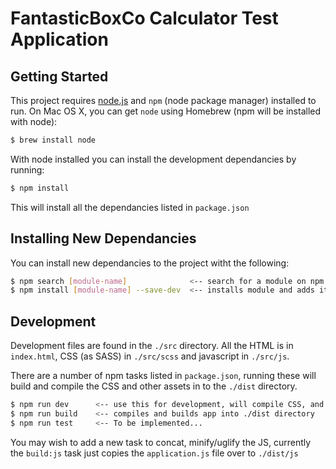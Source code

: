 # FantasticBoxCo Calculator Test Application

## Getting Started

This project requires [node.js](https://nodejs.org/en/) and `npm` (node package manager) installed to
run. On Mac OS X, you can get `node` using Homebrew (npm will be installed with
node):

```sh
$ brew install node
```

With node installed you can install the development dependancies by running:

```sh
$ npm install
```
This will install all the dependancies listed in `package.json`


## Installing New Dependancies

You can install new dependancies to the project witht the following:

```sh
$ npm search [module-name]              <-- search for a module on npm
$ npm install [module-name] --save-dev  <-- installs module and adds it as a dependancy to the package.json
```


## Development

Development files are found in the `./src` directory. All the HTML is in
`index.html`, CSS (as SASS) in `./src/scss` and javascript in `./src/js`.

There are a number of npm tasks listed in `package.json`, running these will
build and compile the CSS and other assets in to the `./dist` directory.


```sh
$ npm run dev      <-- use this for development, will compile CSS, and run server
$ npm run build    <-- compiles and builds app into ./dist directory
$ npm run test     <-- To be implemented...
```

You may wish to add a new task to concat, minify/uglify the JS, currently the
`build:js` task just copies the `application.js` file over to `./dist/js`
